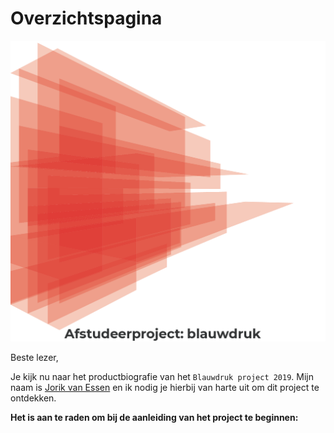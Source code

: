 # Overzichtspagina

![](.gitbook/assets/hoofdbeeld.png)

Beste lezer,

Je kijk nu naar het productbiografie van het `Blauwdruk project 2019`.
Mijn naam is [Jorik van Essen](https://www.linkedin.com/in/jorikvanessen/) en ik nodig je hierbij van harte uit om dit project te ontdekken.



__Het is aan te raden om bij de aanleiding van het project te beginnen:__